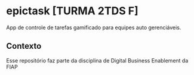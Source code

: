 # epictask [TURMA 2TDS F]

App de controle de tarefas gamificado para equipes auto gerenciáveis.

## Contexto

Esse repositório faz parte da disciplina de Digital Business Enablement da FIAP

